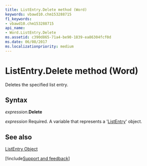 ```yaml
---
title: ListEntry.Delete method (Word)
keywords: vbawd10.chm153288715
f1_keywords:
- vbawd10.chm153288715
api_name:
- Word.ListEntry.Delete
ms.assetid: c390d865-71a4-be90-1839-ea86304fcf0d
ms.date: 06/08/2017
ms.localizationpriority: medium
---
```



# ListEntry.Delete method (Word)

Deletes the specified list entry.


## Syntax

_expression_.**Delete**

_expression_ Required. A variable that represents a '[ListEntry](Word.ListEntry.md)' object.


## See also


[ListEntry Object](Word.ListEntry.md)

[!include[Support and feedback](~/includes/feedback-boilerplate.md)]